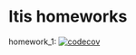 # Itis homeworks
homework_1: [![codecov](https://codecov.io/gh/adderall333/itis_homework/branch/homework_1/graph/badge.svg)](https://codecov.io/gh/adderall333/itis_homework)
